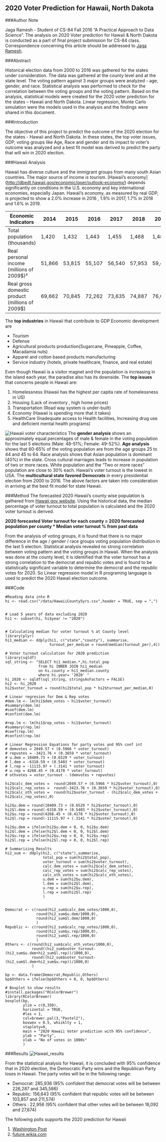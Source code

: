 ## 2020 Voter Prediction for Hawaii, North Dakota
###Author Note

Jaga Ramesh - Student of CS-84 Fall 2016 “A Practical Approach to Data Science”.
The analysis on 2020 Voter prediction for Hawaii & North Dakota is conducted as a part of final project submission for CS-84 class. Correspondence concerning this article should be addressed to [Jaga Ramesh](jagadeeswari.ramesh@gmail.com).

###Abstract

Historical election data from 2000 to 2016 was gathered for the states under consideration. The data was gathered at the county level and at the state level. The voting pattern against 3 major groups were analyzed - age, gender, and race. Statistical analysis was performed to check for the correlation between the voting groups and the voting pattern. Based on the analysis, statistical models were created for the 2020 voter prediction for the states – Hawaii and North Dakota. Linear regression, Monte Carlo simulation were the models used in the analysis and the findings were shared in this document.

###Introduction

The objective of this project to predict the outcome of the 2020 election for the states - Hawaii and North Dakota. In these states, the top voter issues, GDP, voting groups like Age, Race and gender and its impact to voter’s outcome was analyzed and a best fit model was derived to predict the party that will win in 2020 election. 

###Hawaii Analysis

Hawaii has diverse culture and the immigrant groups from many south Asian countries. The major source of income is tourism. [Hawaii’s economy] (http://dbedt.hawaii.gov/economic/qser/outlook-economy/) depends significantly on conditions in the U.S. economy and key international economies, especially Japan. Hawaii’s economy, as measured by real GDP, is projected to show a 2.0% increase in 2016 , 1.9% in 2017, 1.7% in 2018 and 1.6% in 2019.  
  
Economic Indicators |	2014 |	2015 |	2016 |	2017 |	2018 |	2019 
--------------------|------|-------|-------|-------|-------|--------
Total population (thousands) | 1,420 | 1,432 | 1,443 | 1,455 | 1,468 | 1,481
Real personal income (millions of 2009$)² |	51,866 | 53,815 | 55,107 | 56,540 | 57,953 | 59,402
Real gross domestic product (millions of 2009$) | 69,662 | 70,845 | 72,262 | 73,635 | 74,887 | 76,085

The **top industries** in Hawaii that contribute to GDP Economic development are 
* Tourism
* Defense
* Agricultural products production(Sugarcane, Pineapple, Coffee, Macadamia nuts)
* Apparel and cotton based products manufacturing
* Service industry (hotels, private healthcare, finance, and real estate)

Even though Hawaii is a visitor magnet and the population is increasing in the island each year, the paradise also has its downside. The **top issues** that concerns people in Hawaii are:

1. Homelessness (Hawaii has the highest per capita rate of homelessness in US)
2. Housing (Lack of inventory , high home prices)
3. Transportation (Road way system is under-built)
4. Economy (Hawaii is spending more that it takes)
5. HealthCare (Inadequate access to Health facilities, Increasing drug use and deficient mental health programs)

![Hawaii voter characteristics](/images/HI_Voter_Chars)
The **gender analysis** shows an approximately equal percentages of male & female in the voting population for the last 5 elections (Male: 48-51%; Female: 49-52%). **Age analysis** shows that 60-65% of the voting population are from the age groups 25 to 44 and 45 to 64. Race analysis shows that Asian population is dominant (40%) in the state. Cross cultural marriages leads to increase in population of two or more races. White population and the “Two or more races” population are close to 30% each. 
Hawaii’s voter turnout is the lowest in USA. The **multicultural state favored Democrats** in every presidential election from 2000 to 2016. The above factors are taken into consideration in arriving at the best fit model for state Hawaii.

###Method
The forecasted 2020 Hawaii’s county wise population is gathered from [Hawaii gov website](http://files.hawaii.gov/dbedt/economic/data_reports/2040-long-range-forecast/2040-long-range-forecast.pdf). Using the historical data, the median percentage of voter turnout to total population is calculated and the 2020 voter turnout is derived.

**2020 forecasted Voter turnout for each county 
= 2020 forecasted population per county * Median voter turnout % from past data**

From the analysis of voting groups, it is found that there is no major difference in the age / gender / race groups voting population distribution in the last 5 election. Statistical analysis revealed no strong correlation between voting pattern and the voting groups in Hawaii. When the analysis was done at the county level, it is identified that the voter turnout has a strong correlation to the democrat and republic votes and is found to be statistically significant variable to determine the democrat and the republic votes for 2020. So Linear regression model in R programing language is used to predict the 2020 Hawaii election outcome.

###Code
```{r}
#Reading data into R
hi <- read.csv("/data/HawaiiCounty5yrs.csv",header = TRUE, sep = ",")


# Load 5 years of data excluding 2020 
hi1 <- subset(hi, hi$year != "2020")


# Calculating median for voter turnout % at County level
library(plyr)
hi1_median <- ddply(hi1, c("state","county"), summarise,
                    turnout_per_median = round(median(turnout_per),4))

# Voter turnout calculation for 2020 prediction
library(sqldf)
sql_string <- "SELECT hi1_median.*,hi.total_pop
               from hi INNER JOIN hi1_median 
               on hi.county = hi1_median.county
               where hi.year= '2020' "
hi_2020 <- sqldf(sql_string, stringsAsFactors = FALSE)
hi2 <- hi_2020
hi2$voter_turnout = round(hi2$total_pop * hi2$turnout_per_median,0)

# Linear regresion for Dem & Rep votes
#dem.lm <- lm(hi1$dem_votes ~ hi1$voter_turnout)
#summary(dem.lm)
#coef(dem.lm)
#confint(dem.lm)

#rep.lm <- lm(hi1$rep_votes ~ hi1$voter_turnout)
#summary(rep.lm)
#coef(rep.lm)
#confint(rep.lm)

# Linear Regression Equations for party votes and 95% conf int
# demvotes = 2049.57 + (0.5966 * voter_turnout)
# repvotes = -3423.76 + (0.3659 * voter_turnout)
# u.dem = 10409.73 + (0.6529 * voter_turnout)
# l.dem = -6310.59 + (0.5403 * voter_turnout)
# l.rep = -11115.97 + (.3141 * voter_turnout)
# u.rep = 4268.45 + (0.4178 * voter_turnout)
# othvotes = voter_turnout - (demvotes + repvotes)

hi2$calc_dem_votes =  round(2049.57 + (0.5966 * hi2$voter_turnout),0)
hi2$calc_rep_votes =  round(-3423.76 + (0.3659 * hi2$voter_turnout),0)
hi2$calc_oth_votes =  round(hi2$voter_turnout - (hi2$calc_dem_votes + hi2$calc_rep_votes),0)

hi2$u.dem = round(10409.73 + (0.6529 * hi2$voter_turnout),0)
hi2$l.dem = round(-6310.59 + (0.5403 * hi2$voter_turnout),0)
hi2$u.rep = round(4268.45 + (0.4178 * hi2$voter_turnout),0)
hi2$l.rep = round(-11115.97 + (.3141 * hi2$voter_turnout),0)

hi2$u.dem = ifelse(hi2$u.dem < 0, 0, hi2$u.dem)
hi2$l.dem = ifelse(hi2$l.dem < 0, 0, hi2$l.dem)
hi2$u.rep = ifelse(hi2$u.rep < 0, 0, hi2$u.rep)
hi2$l.rep = ifelse(hi2$l.rep < 0, 0, hi2$l.rep)

# Summarizing Results
hi2_sum <- ddply(hi2, c("state"),summarise,
                 total_pop = sum(hi2$total_pop),
                 voter_turnout = sum(hi2$voter_turnout),
                 calc_dem_votes = sum(hi2$calc_dem_votes),
                 calc_rep_votes = sum(hi2$calc_rep_votes),
                 calc_oth_votes = sum(hi2$calc_oth_votes),
                 u.dem = sum(hi2$u.dem),
                 l.dem = sum(hi2$l.dem),
                 u.rep = sum(hi2$u.rep),
                 l.rep = sum(hi2$l.rep)
                 )


Democrat <- c(round(hi2_sum$calc_dem_votes/1000,0), 
              round(hi2_sum$u.dem/1000,0), 
              round(hi2_sum$l.dem/1000,0)
              )
Republic <- c(round(hi2_sum$calc_rep_votes/1000,0),
              round(hi2_sum$u.rep/1000,0), 
              round(hi2_sum$l.rep/1000,0)
              )
Others <- c(round(hi2_sum$calc_oth_votes/1000,0), 
            round((hi2_sum$voter_turnout-(hi2_sum$u.dem+hi2_sum$l.rep))/1000,0),
            round((hi2_sum$voter_turnout-(hi2_sum$l.dem+hi2_sum$u.rep))/1000,0)
            )

bp <- data.frame(Democrat,Republic,Others)
bp$Others = ifelse(bp$Others < 0, 0, bp$Others)

# Boxplot to show results
#install.packages("RColorBrewer")
library(RColorBrewer)
boxplot(bp,
        ylim = c(0,350),
        horizontal = TRUE,
        #las = 1,
        col=brewer.pal(3,"Pastel2"),
        boxwex = 0.5, whisklty = 1, 
        staplety=0,
        main = "2020 Hawaii Voter prediction with 95% confidence",
        ylab = "Party",
        xlab = "No of votes in 1000s"
        )

```
###Results
![Hawaii_results](/Images/Hawaii_results.png)

From the statistical analysis for Hawaii, it is concluded with 95% confidence that in 2020 election, the Democratic Party wins and the Republican Party loses in Hawaii. 
The party votes will be in the following range:

* Democrat: 285,936 (95% confident that democrat votes will be between 226,287
 and 345,586)
* Republic: 156,643 (95% confident that republic votes will be between 103,857 and 211,574)
* Others : 22,956 (95% confident that other votes will be between 16,092 and 27,674)

The following polls supports the 2020 prediction for Hawaii

1.	[Washington Post](https://www.washingtonpost.com/news/the-fix/wp/2014/08/12/51-charts-on-the-2020-elections-yes-you-read-that-right/?utm_term=.3df3134f91cb)
2.	[future.wikia.com](http://future.wikia.com/wiki/US_Presidential_Election_2020_(Joe'sWorld)?file=Castro2020_predictionmap.jpg)
